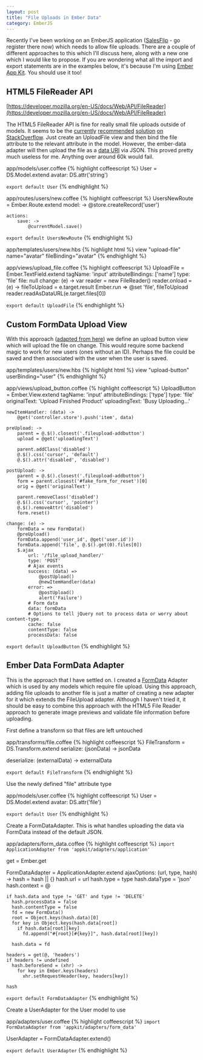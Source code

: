 ```yaml
---
layout: post
title: "File Uploads in Ember Data"
category: EmberJS
---
```


Recently I've been working on an EmberJS application ([SalesFlip](http://www.salesflip.com) - go register there now) which
needs to allow file uploads. There are a couple of different approaches to this
which I'll discuss here, along with a new one which I would like to propose. If
you are wondering what all the import and export statements are in the examples
below, it's because I'm using [Ember App
Kit](http://iamstef.net/ember-app-kit/). You should use it too!


## HTML5 FileReader API
[https://developer.mozilla.org/en-US/docs/Web/API/FileReader](https://developer.mozilla.org/en-US/docs/Web/API/FileReader)

The HTML5 FileReader API is fine for really small file uploads outside of
models. It seems to be the
[currently](http://stackoverflow.com/questions/19909267/ember-js-value-binding-with-html5-file-upload)
[recommended](http://stackoverflow.com/questions/9200000/file-upload-with-ember-data?lq=1)
[solution](http://stackoverflow.com/questions/13923122/ember-js-upload-file-component?lq=1)
[on StackOverflow](http://stackoverflow.com/questions/14676546/how-file-upload-with-ember-js?lq=1).
Just create an UploadFile view and then bind the file attribute to the
relevant attribute in the model. However, the ember-data adapter will then
upload the file as a [data URI](http://en.wikipedia.org/wiki/Data_URI_scheme) via JSON.
This proved pretty much useless for me. Anything over around 60k would fail.

app/models/user.coffee
{% highlight coffeescript %}
User = DS.Model.extend
    avatar: DS.attr('string')

`export default User`
{% endhighlight %}

app/routes/users/new.coffee
{% highlight coffeescript %}
UsersNewRoute = Ember.Route.extend
    model: ->
        @store.createRecord('user')

    actions:
        save: ->
            @currentModel.save()

`export default UsersNewRoute`
{% endhighlight %}

app/templates/users/new.hbs
{% highlight html %}
view "upload-file" name="avatar" fileBinding="avatar"
{% endhighlight %}

app/views/upload_file.coffee
{% highlight coffeescript %}
UploadFile = Ember.TextField.extend
    tagName: 'input'
    attributeBindings: ['name']
    type: 'file'
    file: null
    change: (e) ->
        var reader = new FileReader()
        reader.onload = (e) ->
            fileToUpload = e.target.result
            Ember.run =>
                @set 'file', fileToUpload
        reader.readAsDataURL(e.target.files[0])

`export default UploadFile`
{% endhighlight %}

## Custom FormData Upload View

With this approach ([adapted from here](http://stackoverflow.com/questions/19620122/ember-with-jquery-file-upload))
we define an upload button view which will upload the file on
change. This would require some backend magic to work for new users (ones
without an ID). Perhaps the file could be saved and then associated with the
user when the user is saved.

app/templates/users/new.hbs
{% highlight html %}
view "upload-button" userBinding="user"
{% endhighlight %}

app/views/upload_button.coffee
{% highlight coffeescript %}
UploadButton = Ember.View.extend
    tagName: 'input'
    attributeBindings: ['type']
    type: 'file'
    originalText: 'Upload Finished Product'
    uploadingText: 'Busy Uploading...'

    newItemHandler: (data) ->
        @get('controller.store').push('item', data)

    preUpload: ->
        parent = @.$().closest('.fileupload-addbutton')
        upload = @get('uploadingText')

        parent.addClass('disabled')
        @.$().css('cursor', 'default')
        @.$().attr('disabled', 'disabled')

    postUpload: ->
        parent = @.$().closest('.fileupload-addbutton')
        form = parent.closest('#fake_form_for_reset')[0]
        orig = @get('originalText')

        parent.removeClass('disabled')
        @.$().css('cursor', 'pointer')
        @.$().removeAttr('disabled')
        form.reset()

    change: (e) ->
        formData = new FormData()
        @preUpload()
        formData.append('user_id', @get('user.id'))
        formData.append('file', @.$().get(0).files[0])
        $.ajax
            url: '/file_upload_handler/'
            type: 'POST'
            # Ajax events
            success: (data) =>
                @postUpload()
                @newItemHandler(data)
            error: =>
                @postUpload()
                alert('Failure')
            # Form data
            data: formData
            # Options to tell jQuery not to process data or worry about content-type.
            cache: false
            contentType: false
            processData: false

`export default UploadButton`
{% endhighlight %}

## Ember Data FormData Adapter

This is the approach that I have settled on. I created
a [FormData](https://developer.mozilla.org/en-US/docs/Web/Guide/Using_FormData_Objects#Sending_files_using_a_FormData_object)
Adapter which is used by any models which require file upload. Using this
approach, adding file uploads to another file is just a matter of creating a new
adapter for it which extends the FileUpload adapter. Although I haven't tried
it, it should be easy to combine this approach with the HTML5
File Reader approach to generate image previews and validate file information
before uploading.

First define a transform so that files are left untouched

app/transforms/file.coffee
{% highlight coffeescript %}
FileTransform = DS.Transform.extend
  serialize: (jsonData) ->
    jsonData

  deserialize: (externalData) ->
    externalData

`export default FileTransform`
{% endhighlight %}


Use the newly defined "file" attribute type

app/models/user.coffee
{% highlight coffeescript %}
User = DS.Model.extend
    avatar: DS.attr('file')

`export default User`
{% endhighlight %}

Create a FormDataAdapter. This is what handles uploading the data via FormData
instead of the default JSON.

app/adapters/form_data.coffee
{% highlight coffeescript %}
`import ApplicationAdapter from 'appkit/adapters/application'`

get = Ember.get

FormDataAdapter = ApplicationAdapter.extend
  ajaxOptions: (url, type, hash) ->
    hash = hash || {}
    hash.url = url
    hash.type = type
    hash.dataType = 'json'
    hash.context = @

    if hash.data and type != 'GET' and type != 'DELETE'
      hash.processData = false
      hash.contentType = false
      fd = new FormData()
      root = Object.keys(hash.data)[0]
      for key in Object.keys(hash.data[root])
        if hash.data[root][key]
          fd.append("#{root}[#{key}]", hash.data[root][key])

      hash.data = fd

    headers = get(@, 'headers')
    if headers != undefined
      hash.beforeSend = (xhr) ->
        for key in Ember.keys(headers)
          xhr.setRequestHeader(key, headers[key])

    hash

`export default FormDataAdapter`
{% endhighlight %}

Create a UserAdapter for the User model to use

app/adapters/user.coffee
{% highlight coffeescript %}
`import FormDataAdapter from 'appkit/adapters/form_data'`

UserAdapter = FormDataAdapter.extend()

`export default UserAdapter`
{% endhighlight %}